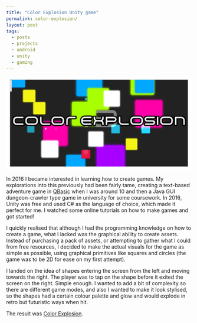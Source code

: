```yaml
---
title: "Color Explosion Unity game"
permalink: color-explosion/
layout: post
tags: 
  - posts
  - projects
  - android
  - unity
  - gaming
---
```


![](../assets/colour-explosion.PNG)

In 2016 I became interested in learning how to create games. My explorations into this previously had been fairly tame, creating a text-based adventure game in [QBasic](https://en.wikipedia.org/wiki/QBasic) when I was around 10 and then a Java GUI dungeon-crawler type game in university for some coursework. In 2016, Unity was free and used C# as the language of choice, which made it perfect for me. I watched some online tutorials on how to make games and got started!

I quickly realised that although I had the programming knowledge on how to create a game, what I lacked was the graphical ability to create assets. Instead of purchasing a pack of assets, or attempting to gather what I could from free resources, I decided to make the actual visuals for the game as simple as possible, using graphical primitives like squares and circles (the game was to be 2D for ease on my first attempt).  

I landed on the idea of shapes entering the screen from the left and moving towards the right. The player was to tap on the shape before it exited the screen on the right. Simple enough. I wanted to add a bit of complexity so there are different game modes, and also I wanted to make it look stylised, so the shapes had a certain colour palette and glow and would explode in retro but futuristic ways when hit. 

The result was [Color Explosion](https://play.google.com/store/apps/details?id=uk.japplications.colorExp).